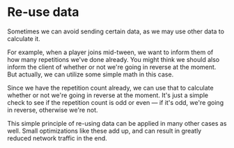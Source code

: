 # Re-use data

Sometimes we can avoid sending certain data, as we may use other data to calculate it.

For example, when a player joins mid-tween, we want to inform them of how many repetitions we've done already. You might think we should also inform the client of whether or not we're going in reverse at the moment. But actually, we can utilize some simple math in this case.

Since we have the repetition count already, we can use that to calculate whether or not we're going in reverse at the moment. It's just a simple check to see if the repetition count is odd or even — if it's odd, we're going in reverse, otherwise we're not.

This simple principle of re-using data can be applied in many other cases as well. Small optimizations like these add up, and can result in greatly reduced network traffic in the end.

